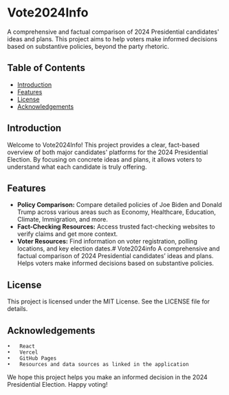 # Vote2024Info

A comprehensive and factual comparison of 2024 Presidential candidates' ideas and plans. This project aims to help voters make informed decisions based on substantive policies, beyond the party rhetoric.

## Table of Contents

- [Introduction](#introduction)
- [Features](#features)
- [License](#license)
- [Acknowledgements](#acknowledgements)

## Introduction

Welcome to Vote2024Info! This project provides a clear, fact-based overview of both major candidates' platforms for the 2024 Presidential Election. By focusing on concrete ideas and plans, it allows voters to understand what each candidate is truly offering.

## Features

- **Policy Comparison:** Compare detailed policies of Joe Biden and Donald Trump across various areas such as Economy, Healthcare, Education, Climate, Immigration, and more.
- **Fact-Checking Resources:** Access trusted fact-checking websites to verify claims and get more context.
- **Voter Resources:** Find information on voter registration, polling locations, and key election dates.# Vote2024info
A comprehensive and factual comparison of 2024 Presidential candidates’ ideas and plans. Helps voters make informed decisions based on substantive policies.

## License

This project is licensed under the MIT License. See the LICENSE file for details.

## Acknowledgements

	•	React
	•	Vercel
	•	GitHub Pages
	•	Resources and data sources as linked in the application

We hope this project helps you make an informed decision in the 2024 Presidential Election. Happy voting!

